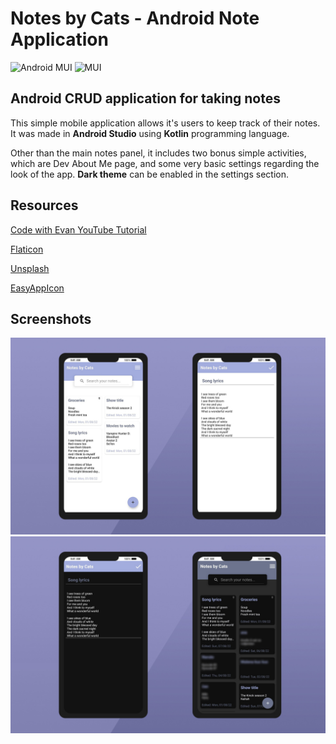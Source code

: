 # Notes by Cats - Android Note Application
![Android](https://img.shields.io/badge/Android-3DDC84?style=for-the-badge&logo=android&logoColor=white)
MUI	![MUI](https://img.shields.io/badge/MUI-%230081CB.svg?style=for-the-badge&logo=mui&logoColor=white)

## Android CRUD application for taking notes  

This simple mobile application allows it's users to keep track of their notes. It was made in **Android Studio** using **Kotlin** programming language.

Other than the main notes panel, it includes two bonus simple activities, which are Dev About Me page, and some very basic settings regarding the look of the app. **Dark theme** can be enabled in the settings section.

## Resources
[Code with Evan YouTube Tutorial](https://youtu.be/Shh0N45S4hE)

[Flaticon](https://www.flaticon.com/)

[Unsplash](https://unsplash.com/)

[EasyAppIcon](https://easyappicon.com/)

## Screenshots

![notesByCats](Screenshots/1.jpg)
![notesByCats](Screenshots/2.jpg)
